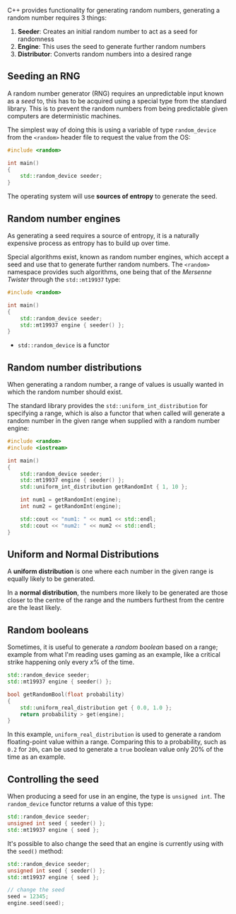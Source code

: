 C++ provides functionality for generating random numbers, generating a random number requires 3 things:

1. **Seeder**: Creates an initial random number to act as a seed for randomness
2. **Engine**: This uses the seed to generate further random numbers
3. **Distributor**: Converts random numbers into a desired range

## Seeding an RNG
A random number generator (RNG) requires an unpredictable input known as a *seed* to, this has to be acquired using a special type from the standard library. This is to prevent the random numbers from being predictable given computers are deterministic machines.

The simplest way of doing this is using a variable of type `random_device` from the `<random>` header file to request the value from the OS:

```cpp
#include <random>

int main()
{
	std::random_device seeder;
}
```

The operating system will use **sources of entropy** to generate the seed.

## Random number engines
As generating a seed requires a source of entropy, it is a naturally expensive process as entropy has to build up over time.

Special algorithms exist, known as random number engines, which accept a seed and use that to generate further random numbers. The `<random>` namespace provides such algorithms, one being that of the *Mersenne Twister* through the `std::mt19937` type:

```cpp
#include <random>

int main()
{
	std::random_device seeder;
	std::mt19937 engine { seeder() };
}
```

- `std::random_device` is a functor

## Random number distributions
When generating a random number, a range of values is usually wanted in which the random number should exist.

The standard library provides the `std::uniform_int_distribution` for specifying a range, which is also a functor that when called will generate a random number in the given range when supplied with a random number engine:

```cpp
#include <random>
#include <iostream>

int main()
{
	std::random_device seeder;
	std::mt19937 engine { seeder() };
	std::uniform_int_distribution getRandomInt { 1, 10 };

	int num1 = getRandomInt(engine);
	int num2 = getRandomInt(engine);

	std::cout << "num1: " << num1 << std::endl;
	std::cout << "num2: " << num2 << std::endl;
}
```

## Uniform and Normal Distributions
A **uniform distribution** is one where each number in the given range is equally likely to be generated.

In a **normal distribution**, the numbers more likely to be generated are those closer to the centre of the range and the numbers furthest from the centre are the least likely.

## Random booleans
Sometimes, it is useful to generate a *random boolean* based on a range; example from what I'm reading uses gaming as an example, like a critical strike happening only every *x*% of the time.

```cpp
std::random_device seeder;
std::mt19937 engine { seeder() };

bool getRandomBool(float probability)
{
	std::uniform_real_distribution get { 0.0, 1.0 };
	return probability > get(engine);
}
```

In this example, `uniform_real_distribution` is used to generate a random floating-point value within a range. Comparing this to a probability, such as `0.2` for `20%`, can be used to generate a `true` boolean value only 20% of the time as an example.

## Controlling the seed
When producing a seed for use in an engine, the type is `unsigned int`. The `random_device` functor returns a value of this type:

```cpp
std::random_device seeder;
unsigned int seed { seeder() };
std::mt19937 engine { seed };
```

It's possible to also change the seed that an engine is currently using with the `seed()` method:

```cpp
std::random_device seeder;
unsigned int seed { seeder() };
std::mt19937 engine { seed };

// change the seed
seed = 12345;
engine.seed(seed);
```

